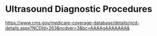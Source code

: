 # Ultrasound Diagnostic Procedures

https://www.cms.gov/medicare-coverage-database/details/ncd-details.aspx?NCDId=263&ncdver=3&bc=AAAAgAAAAAAA&
